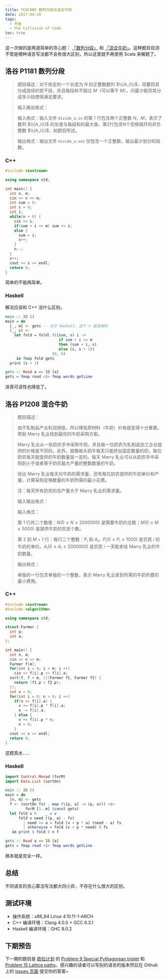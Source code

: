 ```yaml
---
title: TCOC005 数列分段与混合牛奶
date: 2017-04-29
tags:
  - 开发
  - the Collision of Code
toc: true
---
```


这一次做的是两道简单的贪心题： [「数列分段」](https://www.luogu.org/problem/show?pid=1181) 和 [「混合牛奶」](https://www.luogu.org/problem/show?pid=1208)。这种题目目测不管是哪种语言写法都不会有很大区别，所以这里就不再使用 Scala 来解题了。

<!-- more -->

## 洛谷 P1181 数列分段

> 题目描述：对于给定的一个长度为 $N$ 的正整数数列 $\\{A_i\\}$，现要将其分成连续的若干段，并且每段和不超过 $M$（可以等于 $M$），问最少能将其分成多少段使得满足要求。
>
> 输入输出格式：
>
> 输入格式：输入文件 `divide_a.in` 的第 1 行包含两个正整数 $N$，$M$，表示了数列 $\\{A_i\\}$ 的长度与每段和的最大值，第2行包含N个空格隔开的非负整数 $\\{A_i\\}$，如题目所述。
>
> 输出格式：输出文件 `divide_a.out` 仅包含一个正整数，输出最少划分的段数。

### C++

```cpp
#include <iostream>

using namespace std;

int main() {
  int n, m;
  cin >> n >> m;
  int sum = 0;
  int s = 0;
  int i;
  while(n > 0) {
    cin >> i;
    if(sum + i <= m) sum += i;
    else {
      sum = i;
      s++;
    }
    n--;
  }
  s++;
  cout << s << endl;
  return 0;
}
```

简单的不能再简单。

### Haskell

解法应该和 C++ 没什么区别。

```haskell
main :: IO ()
main = do
  [_, m] <- gets -- 对于 Haskell，这个 n 是没用的
  (_, s) <-
    let fold = foldl (\(sum, s) i ->
                        if sum + i <= m
                        then (sum + i, s)
                        else (i, s + 1))
                     (0, 0)
     in fmap fold gets
  print (s + 1)

gets :: Read a => IO [a]
gets = fmap read <$> fmap words getLine
```

讲真可读性也降低了。

## 洛谷 P1208 混合牛奶

> 题目描述：
>
> 由于乳制品产业利润很低，所以降低原材料（牛奶）价格就变得十分重要。帮助 Marry 乳业找到最优的牛奶采购方案。
>
> Marry 乳业从一些奶农手中采购牛奶，并且每一位奶农为乳制品加工企业提供的价格是不同的。此外，就像每头奶牛每天只能挤出固定数量的奶，每位奶农每天能提供的牛奶数量是一定的。每天 Marry 乳业可以从奶农手中采购到小于或者等于奶农最大产量的整数数量的牛奶。
>
> 给出 Marry 乳业每天对牛奶的需求量，还有每位奶农提供的牛奶单价和产量。计算采购足够数量的牛奶所需的最小花费。
>
> 注：每天所有奶农的总产量大于 Marry 乳业的需求量。
>
> 输入输出格式：
>
> 输入格式：
>
> 第 1 行共二个数值：$N (0 \leq N \leq 2000000)$ 是需要牛奶的总数；$M (0 \leq M \leq 5000)$ 是提供牛奶的农民个数。
>
> 第 2 到 $M + 1$ 行：每行二个整数：$P_i$ 和 $A_i$。$P_i (0 \leq P_i \leq 1000)$ 是农民 $i$ 的牛奶的单价。$A_i (0 \leq A_i \leq 2000000)$ 是农民 $i$ 一天能卖给 Marry 乳业的牛奶数量。
>
> 输出格式：
>
> 单独的一行包含单独的一个整数，表示 Marry 乳业拿到所需的牛奶所要的最小费用。

### C++

```cpp
#include <iostream>
#include <algorithm>

using namespace std;

struct Farmer {
  int p;
  int a;
};

int main() {
  int n, m;
  cin >> n >> m;
  Farmer f[m];
  for(int i = 0; i < m; i ++)
    cin >> f[i].p >> f[i].a;
  sort(f, f + m, [](Farmer f1, Farmer f2) {
    return (f1.p < f2.p);
  });
  int v = 0;
  for(int i = 0; n > 0; i ++)
    if(n >= f[i].a) {
      v += f[i].p * f[i].a;
      n -= f[i].a;
    } else {
      v += f[i].p * n;
      n = 0;
    }
  cout << v << endl;
  return 0;
}
```

这题真水……

### Haskell

```haskell
import Control.Monad (forM)
import Data.List (sortOn)

main :: IO ()
main = do
  [n, m] <- gets
  f <- (sortOn fst . map (\[p, a] -> (p, a))) <$>
         forM [1..m] (const gets)
  let fold v 0    _ = v
      fold v need ((p, a) : fs)
        | need >= a = fold (v + p * a) (need - a) fs
        | otherwise = fold (v + p * need) 0 fs
   in print $ fold 0 n f

gets :: Read a => IO [a]
gets = fmap read <$> fmap words getLine
```

根本就是完全一样。

## 总结

不同语言的贪心算法写法都大同小异，不存在什么很大的区别。

## 测试环境

- 操作系统：x86_64 Linux 4.10.11-1-ARCH
- C++ 编译环境：Clang 4.0.0 + GCC 6.3.1
- Haskell 编译环境：GHC 8.0.2

## 下期预告

下一期的题目是 [欧拉计划](https://projecteuler.net/) 的 [Problem 9 Special Pythagorean triplet](https://projecteuler.net/problem=9) 和 [Problem 15 Lattice paths](https://projecteuler.net/problem=15)，感兴趣的读者可以写别的语言的版本然后在 Github 上的 [Issues 页面](https://github.com/Problem233/blog/issues) 提交你的答案~
